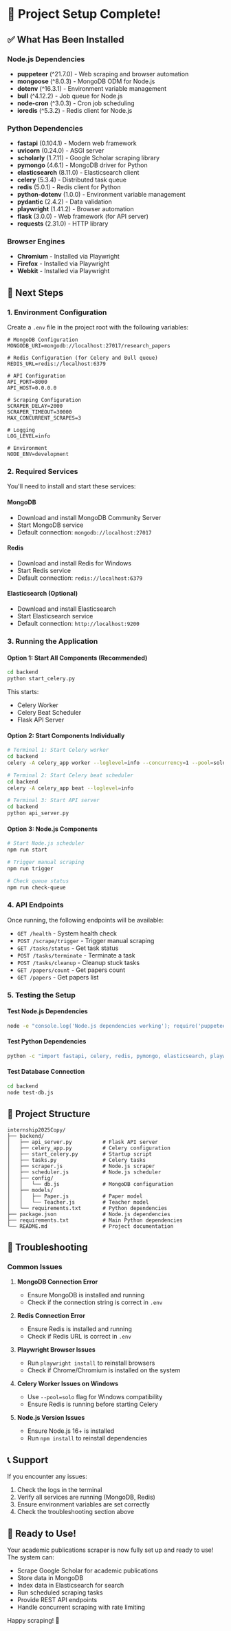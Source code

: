 # 🎉 Project Setup Complete!

## ✅ What Has Been Installed

### Node.js Dependencies
- **puppeteer** (^21.7.0) - Web scraping and browser automation
- **mongoose** (^8.0.3) - MongoDB ODM for Node.js
- **dotenv** (^16.3.1) - Environment variable management
- **bull** (^4.12.2) - Job queue for Node.js
- **node-cron** (^3.0.3) - Cron job scheduling
- **ioredis** (^5.3.2) - Redis client for Node.js

### Python Dependencies
- **fastapi** (0.104.1) - Modern web framework
- **uvicorn** (0.24.0) - ASGI server
- **scholarly** (1.7.11) - Google Scholar scraping library
- **pymongo** (4.6.1) - MongoDB driver for Python
- **elasticsearch** (8.11.0) - Elasticsearch client
- **celery** (5.3.4) - Distributed task queue
- **redis** (5.0.1) - Redis client for Python
- **python-dotenv** (1.0.0) - Environment variable management
- **pydantic** (2.4.2) - Data validation
- **playwright** (1.41.2) - Browser automation
- **flask** (3.0.0) - Web framework (for API server)
- **requests** (2.31.0) - HTTP library

### Browser Engines
- **Chromium** - Installed via Playwright
- **Firefox** - Installed via Playwright  
- **Webkit** - Installed via Playwright

## 🚀 Next Steps

### 1. Environment Configuration
Create a `.env` file in the project root with the following variables:

```env
# MongoDB Configuration
MONGODB_URI=mongodb://localhost:27017/research_papers

# Redis Configuration (for Celery and Bull queue)
REDIS_URL=redis://localhost:6379

# API Configuration
API_PORT=8000
API_HOST=0.0.0.0

# Scraping Configuration
SCRAPER_DELAY=2000
SCRAPER_TIMEOUT=30000
MAX_CONCURRENT_SCRAPES=3

# Logging
LOG_LEVEL=info

# Environment
NODE_ENV=development
```

### 2. Required Services
You'll need to install and start these services:

#### MongoDB
- Download and install MongoDB Community Server
- Start MongoDB service
- Default connection: `mongodb://localhost:27017`

#### Redis
- Download and install Redis for Windows
- Start Redis service
- Default connection: `redis://localhost:6379`

#### Elasticsearch (Optional)
- Download and install Elasticsearch
- Start Elasticsearch service
- Default connection: `http://localhost:9200`

### 3. Running the Application

#### Option 1: Start All Components (Recommended)
```bash
cd backend
python start_celery.py
```

This starts:
- Celery Worker
- Celery Beat Scheduler  
- Flask API Server

#### Option 2: Start Components Individually
```bash
# Terminal 1: Start Celery worker
cd backend
celery -A celery_app worker --loglevel=info --concurrency=1 --pool=solo

# Terminal 2: Start Celery beat scheduler
cd backend
celery -A celery_app beat --loglevel=info

# Terminal 3: Start API server
cd backend
python api_server.py
```

#### Option 3: Node.js Components
```bash
# Start Node.js scheduler
npm run start

# Trigger manual scraping
npm run trigger

# Check queue status
npm run check-queue
```

### 4. API Endpoints

Once running, the following endpoints will be available:

- `GET /health` - System health check
- `POST /scrape/trigger` - Trigger manual scraping
- `GET /tasks/status` - Get task status
- `POST /tasks/terminate` - Terminate a task
- `POST /tasks/cleanup` - Cleanup stuck tasks
- `GET /papers/count` - Get papers count
- `GET /papers` - Get papers list

### 5. Testing the Setup

#### Test Node.js Dependencies
```bash
node -e "console.log('Node.js dependencies working'); require('puppeteer'); console.log('Puppeteer OK');"
```

#### Test Python Dependencies
```bash
python -c "import fastapi, celery, redis, pymongo, elasticsearch, playwright; print('All Python dependencies working!')"
```

#### Test Database Connection
```bash
cd backend
node test-db.js
```

## 📁 Project Structure

```
internship2025Copy/
├── backend/
│   ├── api_server.py          # Flask API server
│   ├── celery_app.py          # Celery configuration
│   ├── start_celery.py        # Startup script
│   ├── tasks.py               # Celery tasks
│   ├── scraper.js             # Node.js scraper
│   ├── scheduler.js           # Node.js scheduler
│   ├── config/
│   │   └── db.js              # MongoDB configuration
│   ├── models/
│   │   ├── Paper.js           # Paper model
│   │   └── Teacher.js         # Teacher model
│   └── requirements.txt       # Python dependencies
├── package.json               # Node.js dependencies
├── requirements.txt           # Main Python dependencies
└── README.md                  # Project documentation
```

## 🔧 Troubleshooting

### Common Issues

1. **MongoDB Connection Error**
   - Ensure MongoDB is installed and running
   - Check if the connection string is correct in `.env`

2. **Redis Connection Error**
   - Ensure Redis is installed and running
   - Check if Redis URL is correct in `.env`

3. **Playwright Browser Issues**
   - Run `playwright install` to reinstall browsers
   - Check if Chrome/Chromium is installed on the system

4. **Celery Worker Issues on Windows**
   - Use `--pool=solo` flag for Windows compatibility
   - Ensure Redis is running before starting Celery

5. **Node.js Version Issues**
   - Ensure Node.js 16+ is installed
   - Run `npm install` to reinstall dependencies

## 📞 Support

If you encounter any issues:
1. Check the logs in the terminal
2. Verify all services are running (MongoDB, Redis)
3. Ensure environment variables are set correctly
4. Check the troubleshooting section above

## 🎯 Ready to Use!

Your academic publications scraper is now fully set up and ready to use! The system can:
- Scrape Google Scholar for academic publications
- Store data in MongoDB
- Index data in Elasticsearch for search
- Run scheduled scraping tasks
- Provide REST API endpoints
- Handle concurrent scraping with rate limiting

Happy scraping! 🚀 